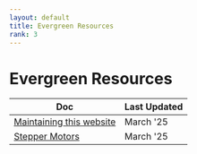 ```yaml
---
layout: default
title: Evergreen Resources
rank: 3
---
```


# Evergreen Resources

| Doc | Last Updated |
| -------- | ------- |
| [Maintaining this website](maintaining/maintaining.html)  | March '25 |
| [Stepper Motors](stepper_motors/stepper_motors.html) | March '25 |